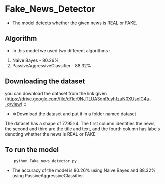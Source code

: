 # Fake_News_Detector

*  The model detects whether the given news is REAL or FAKE.

## Algorithm
*  In this model we used two different algorithms :
1) Naive Bayes - 80.26%
2) PassiveAggressiveClassifier - 88.32%

## Downloading the dataset
you can download the dataset from the link given (https://drive.google.com/file/d/1er9NJTLUA3qnRuyhfzuN0XUsoIC4a-_q/view) ::
* =>Download the dataset and put it in a folder named dataset

The dataset has a shape of 7795×4. The first column identifies the news, the second and third are the title and text, and the fourth column has labels denoting whether the news is REAL or FAKE

## To run the model
```
    python Fake_news_detector.py
```

*  The accuracy of the model is 80.26% using Naive Bayes and 88.32% using PassiveAggressiveClassifier.
